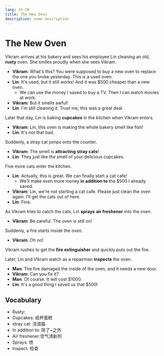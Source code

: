 ```yaml
---
lang: zh-CN
title: The New Oven
description: some description
---
```


# The New Oven

Vikram arrives at his bakery and sees his employee Lin cleaning an old, **rusty** oven. She smiles proudly when she sees Vikram.

- **Vikram**: What's this? You were supposed to buy a new oven to replace the one you broke yesterday. This is a used oven.
- **Lin**: It's used, but it still works! And it was $500 cheaper than a new oven.
  - We can use the money I saved to buy a TV. Then I can watch movies at work.
- **Vikram**: But it smells awful!
- **Lin**: I'm still cleaning it. Trust me, this was a great deal.

Later that day, Lin is baking **cupcakes** in the kitchen when Vikram enters.

- **Vikram**: Lin, this oven is making the whole bakery smell like fish!
- **Lin**: It's not that bad.

Suddenly, a stray cat jumps onto the counter.

- **Vikram**: The smell is **attracting** **stray cats**!
- **Lin**: They just like the smell of your delicious cupcakes.

Five more cats enter the kitchen.

- **Lin**: Actually, this is great. We can finally start a cat cafe!
  - We'll make even more money **in addition to** the $500 I already saved.
- **Vikram**: Lin, we're not starting a cat cafe. Please just clean the oven again. I'll get the cats out of here.
- **Lin**: Fine.

As Vikram tries to catch the cats, Lin **sprays** **air freshener** into the oven.

- **Vikram**: Be careful. The oven is still on!

Suddenly, a fire starts inside the oven.

- **Vikram**: Oh no!

Vikram rushes to get the **fire extinguisher** and quickly puts out the fire.

Later, Lin and Vikram watch as a repairman **inspects** the oven.

- **Man**: The fire damaged the inside of the oven, and it needs a new door.
- **Vikram**: Can you fix it?
- **Man**: Of course. It will cost $1000.
- **Lin**: It's a good thing I saved us that $500!

## Vocabulary

- Rusty:
- Cupcakes: 纸杯蛋糕
- stray cat: 流浪猫
- In addition to: 除了~之外
- Air freshener:空气清新剂
- Sprays: 喷
- inspect: 检查

